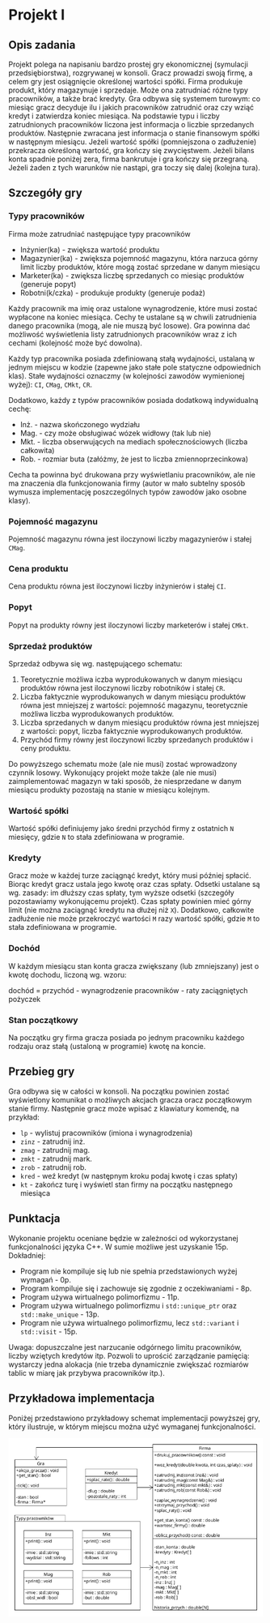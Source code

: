 # Projekt I
## Opis zadania
Projekt polega na napisaniu bardzo prostej gry ekonomicznej (symulacji przedsiębiorstwa), rozgrywanej w konsoli.
Gracz prowadzi swoją firmę, a celem gry jest osiągnięcie określonej wartości spółki.
Firma produkuje produkt, który magazynuje i sprzedaje.
Może ona zatrudniać różne typy pracowników, a także brać kredyty.
Gra odbywa się systemem turowym: co miesiąc gracz decyduje ilu i jakich pracowników zatrudnić oraz czy wziąć kredyt i zatwierdza koniec miesiąca.
Na podstawie typu i liczby zatrudnionych pracowników liczona jest informacja o liczbie sprzedanych produktów.
Następnie zwracana jest informacja o stanie finansowym spółki w następnym miesiącu.
Jeżeli wartość spółki (pomniejszona o zadłużenie) przekracza określoną wartość, gra kończy się zwycięstwem.
Jeżeli bilans konta spadnie poniżej zera, firma bankrutuje i gra kończy się przegraną.
Jeżeli żaden z tych warunków nie nastąpi, gra toczy się dalej (kolejna tura).

## Szczegóły gry
### Typy pracowników
Firma może zatrudniać następujące typy pracowników
- Inżynier(ka) - zwiększa wartość produktu
- Magazynier(ka) - zwiększa pojemność magazynu, która narzuca górny limit liczby produktów, które mogą zostać sprzedane w danym miesiącu
- Marketer(ka) - zwiększa liczbę sprzedanych co miesiąc produktów (generuje popyt)
- Robotni(k/czka) - produkuje produkty (generuje podaż)

Każdy pracownik ma imię oraz ustalone wynagrodzenie, które musi zostać wypłacone na koniec miesiąca.
Cechy te ustalane są w chwili zatrudnienia danego pracownika (mogą, ale nie muszą być losowe).
Gra powinna dać możliwość wyświetlenia listy zatrudnionych pracowników wraz z ich cechami (kolejność może być dowolna).

Każdy typ pracownika posiada zdefiniowaną stałą wydajności, ustalaną w jednym miejscu w kodzie (zapewne jako stałe pole statyczne odpowiednich klas).
Stałe wydajności oznaczmy (w kolejności zawodów wymienionej wyżej): `CI`, `CMag`, `CMkt`, `CR`.

Dodatkowo, każdy z typów pracowników posiada dodatkową indywidualną cechę:
- Inż. - nazwa skończonego wydziału
- Mag. - czy może obsługiwać wózek widłowy (tak lub nie)
- Mkt. - liczba obserwujących na mediach społecznościowych (liczba całkowita)
- Rob. - rozmiar buta (załóżmy, że jest to liczba zmiennoprzecinkowa)

Cecha ta powinna być drukowana przy wyświetlaniu pracowników, ale nie ma znaczenia dla funkcjonowania firmy (autor w mało subtelny sposób wymusza implementację poszczególnych typów zawodów jako osobne klasy).

### Pojemność magazynu
Pojemność magazynu równa jest iloczynowi liczby magazynierów i stałej `CMag`.

### Cena produktu
Cena produktu równa jest iloczynowi liczby inżynierów i stałej `CI`.

### Popyt
Popyt na produkty równy jest iloczynowi liczby marketerów i stałej `CMkt`.

### Sprzedaż produktów
Sprzedaż odbywa się wg. następującego schematu:
1. Teoretycznie możliwa iczba wyprodukowanych w danym miesiącu produktów równa jest iloczynowi liczby robotników i stałej `CR`.
2. Liczba faktycznie wyprodukowanych w danym miesiącu produktów równa jest mniejszej z wartości: pojemność magazynu, teoretycznie możliwa liczba wyprodukowanych produktów.
3. Liczba sprzedanych w danym miesiącu produktów równa jest mniejszej z wartości: popyt, liczba faktycznie wyprodukowanych produktów.
4. Przychód firmy równy jest iloczynowi liczby sprzedanych produktów i ceny produktu.

Do powyższego schematu może (ale nie musi) zostać wprowadzony czynnik losowy.
Wykonujący projekt może także (ale nie musi) zaimplementować magazyn w taki sposób, że niesprzedane w danym miesiącu produkty pozostają na stanie w miesiącu kolejnym.

### Wartość spółki
Wartość spółki definiujemy jako średni przychód firmy z ostatnich `N` miesięcy, gdzie `N` to stała zdefiniowana w programie.

### Kredyty
Gracz może w każdej turze zaciągnąć kredyt, który musi później spłacić.
Biorąc kredyt gracz ustala jego kwotę oraz czas spłaty.
Odsetki ustalane są wg. zasady: im dłuższy czas spłaty, tym wyższe odsetki (szczegóły pozostawiamy wykonującemu projekt).
Czas spłaty powinien mieć górny limit (nie można zaciągnąć kredytu na dłużej niż `X`).
Dodatkowo, całkowite zadłużenie nie może przekroczyć wartości `M` razy wartość spółki, gdzie `M` to stała zdefiniowana w programie.

### Dochód
W każdym miesiącu stan konta gracza zwiększany (lub zmniejszany) jest o kwotę dochodu, liczoną wg. wzoru:

dochód = przychód - wynagrodzenie pracowników - raty zaciągniętych pożyczek

### Stan początkowy
Na początku gry firma gracza posiada po jednym pracowniku każdego rodzaju oraz stałą (ustaloną w programie) kwotę na koncie.

## Przebieg gry
Gra odbywa się w całości w konsoli.
Na początku powinien zostać wyświetlony komunikat o możliwych akcjach gracza oracz początkowym stanie firmy.
Następnie gracz może wpisać z klawiatury komendę, na przykład:
- `lp` - wylistuj pracowników (imiona i wynagrodzenia)
- `zinz` - zatrudnij inż.
- `zmag` - zatrudnij mag.
- `zmkt` - zatrudnij mark.
- `zrob` - zatrudnij rob.
- `kred` - weź kredyt (w następnym kroku podaj kwotę i czas spłaty)
- `kt` - zakończ turę i wyświetl stan firmy na początku następnego miesiąca

## Punktacja
Wykonanie projektu oceniane będzie w zależności od wykorzystanej funkcjonalności języka C++.
W sumie możliwe jest uzyskanie 15p.
Dokładniej:
- Program nie kompiluje się lub nie spełnia przedstawionych wyżej wymagań - 0p.
- Program kompiluje się i zachowuje się zgodnie z oczekiwaniami - 8p.
- Program używa wirtualnego polimorfizmu - 11p.
- Program używa wirtualnego polimorfizmu i `std::unique_ptr` oraz `std::make_unique` - 13p.
- Program nie używa wirtualnego polimorfizmu, lecz `std::variant` i `std::visit` - 15p.

Uwaga: dopuszczalne jest narzucanie odgórnego limitu pracowników, liczby wziętych kredytów itp.
Pozwoli to uprościć zarządzanie pamięcią: wystarczy jedna alokacja (nie trzeba dynamicznie zwiększać rozmiarów tablic w miarę jak przybywa pracowników itp.).

## Przykładowa implementacja
Poniżej przedstawiono przykładowy schemat implementacji powyższej gry, który ilustruje, w którym miejscu można użyć wymaganej funkcjonalności.

![projekt_8p](P1_8p_diag.png)
